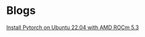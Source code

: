 # Blogs

[Install Pytorch on Ubuntu 22.04 with AMD ROCm 5.3](https://newell.github.io/blogs/pytroch-ubuntu-22.04-amd-install)
